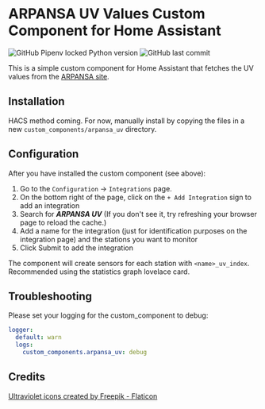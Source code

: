 # ARPANSA UV Values Custom Component for Home Assistant

![GitHub Pipenv locked Python version](https://img.shields.io/github/pipenv/locked/python-version/joshuar/ha_arpansa_uv)
![GitHub last commit](https://img.shields.io/github/last-commit/joshuar/ha_arpansa_uv)

This is a simple custom component for Home Assistant that fetches the UV values from the [ARPANSA site](https://www.arpansa.gov.au/our-services/monitoring/ultraviolet-radiation-monitoring/ultraviolet-radation-data-information). 

## Installation

HACS method coming. For now, manually install by copying the files in a new `custom_components/arpansa_uv` directory.

## Configuration

After you have installed the custom component (see above):

1. Go to the `Configuration` -> `Integrations` page.
2. On the bottom right of the page, click on the `+ Add Integration` sign to add an integration
3. Search for ***ARPANSA UV*** (If you don't see it, try refreshing your browser page to reload the cache.)
4. Add a name for the integration (just for identification purposes on the integration page) and the stations you want to monitor
5. Click Submit to add the integration

The component will create sensors for each station with `<name>_uv_index`. Recommended using the statistics graph lovelace card.

## Troubleshooting

Please set your logging for the custom_component to debug:

```yaml
logger:
  default: warn
  logs:
    custom_components.arpansa_uv: debug
```

## Credits

[Ultraviolet icons created by Freepik - Flaticon](https://www.flaticon.com/free-icons/ultraviolet)